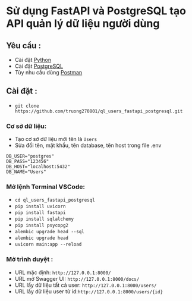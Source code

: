 ﻿# Sử dụng FastAPI và PostgreSQL tạo API quản lý dữ liệu người dùng 

## Yêu cầu :
* Cài đặt [Python](https://www.python.org/downloads/)
* Cài đặt [PostgreSQL](https://www.postgresql.org/download/)
* Tùy nhu cầu dùng [Postman](https://www.postman.com/downloads/)


## Cài đặt :

* `git clone https://github.com/truong270801/ql_users_fastapi_postgresql.git`

### Cơ sở dữ liệu:
* Tạo cơ sở dữ liệu mới tên là `Users`
* Sửa đổi tên, mật khẩu, tên database, tên host trong file .env
```
DB_USER="postgres"
DB_PASS="123456"
DB_HOST="localhost:5432"
DB_NAME="Users"
```
### Mở lệnh Terminal VSCode:
* `cd ql_users_fastapi_postgresql`
* `pip install uvicorn`
* `pip install fastapi`
* `pip install sqlalchemy`
* `pip install psycopg2`
* `alembic upgrade head --sql`
* `alembic upgrade head`
* `uvicorn main:app --reload`


### Mở trình duyệt :
* URL mặc định: `http://127.0.0.1:8000/`
* URL mở Swagger UI: `http://127.0.0.1:8000/docs/`
* URL lấy dữ liệu tất cả user: `http://127.0.0.1:8000/users/`
* URL lấy dữ liệu user từ id:`http://127.0.0.1:8000/users/{id}`
